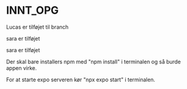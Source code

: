 # INNT_OPG

Lucas er tilføjet til branch

sara er tilføjet

sara er tilføjet

Der skal bare installers npm med "npm install" i terminalen og så burde appen virke.

For at starte expo serveren kør "npx expo start" i terminalen.